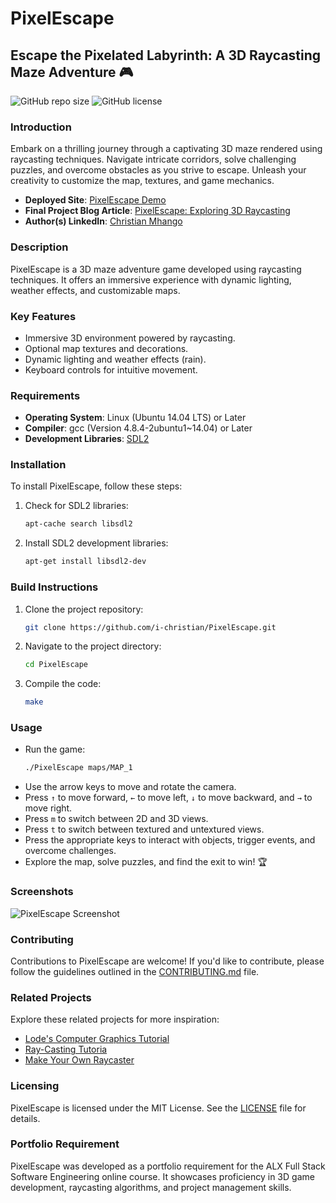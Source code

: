 # PixelEscape

## Escape the Pixelated Labyrinth: A 3D Raycasting Maze Adventure 🎮

![GitHub repo size](https://img.shields.io/github/repo-size/i-christian/PixelEscape?style=flat-square)
![GitHub license](https://img.shields.io/github/license/i-christian/PixelEscape?style=flat-square)

### Introduction
Embark on a thrilling journey through a captivating 3D maze rendered using raycasting techniques. Navigate intricate corridors, solve challenging puzzles, and overcome obstacles as you strive to escape. Unleash your creativity to customize the map, textures, and game mechanics.

- **Deployed Site**: [PixelEscape Demo](https://i-christian.github.io/alx-landing_Page/)
- **Final Project Blog Article**: [PixelEscape: Exploring 3D Raycasting](https://medium.com/@icmhango/my-journey-in-raycasting-a-3d-game-development-odyssey-aaf2764a3c82)
- **Author(s) LinkedIn**: [Christian Mhango](https://www.linkedin.com/in/i-christian/)

### Description
PixelEscape is a 3D maze adventure game developed using raycasting techniques. It offers an immersive experience with dynamic lighting, weather effects, and customizable maps.

### Key Features
- Immersive 3D environment powered by raycasting.
- Optional map textures and decorations.
- Dynamic lighting and weather effects (rain).
- Keyboard controls for intuitive movement.

### Requirements
- **Operating System**: Linux (Ubuntu 14.04 LTS) or Later
- **Compiler**: gcc (Version 4.8.4-2ubuntu1~14.04) or Later
- **Development Libraries**: [SDL2](https://www.libsdl.org/)

### Installation
To install PixelEscape, follow these steps:

1. Check for SDL2 libraries:
    ```bash
    apt-cache search libsdl2
    ```
2. Install SDL2 development libraries:
    ```bash
    apt-get install libsdl2-dev
    ```

### Build Instructions
1. Clone the project repository:
    ```bash
    git clone https://github.com/i-christian/PixelEscape.git
    ```
2. Navigate to the project directory:
    ```bash
    cd PixelEscape
    ```
3. Compile the code:
    ```bash
    make
    ```

### Usage
- Run the game:
    ```bash
    ./PixelEscape maps/MAP_1
    ```
- Use the arrow keys to move and rotate the camera.
- Press `↑` to move forward, `←` to move left, `↓` to move backward, and `→` to move right.
- Press `m` to switch between 2D and 3D views.
- Press `t` to switch between textured and untextured views.
- Press the appropriate keys to interact with objects, trigger events, and overcome challenges.
- Explore the map, solve puzzles, and find the exit to win! 🏆

### Screenshots
![PixelEscape Screenshot](https://github.com/i-christian/pixel_escape/blob/main/src/assets/images/game.png)

### Contributing
Contributions to PixelEscape are welcome! If you'd like to contribute, please follow the guidelines outlined in the [CONTRIBUTING.md](CONTRIBUTING.md) file.

### Related Projects
Explore these related projects for more inspiration:
- [Lode's Computer Graphics Tutorial](https://lodev.org/cgtutor/raycasting.html)
- [Ray-Casting Tutoria](https://permadi.com/1996/05/ray-casting-tutorial-table-of-contents/)
- [Make Your Own Raycaster](https://www.youtube.com/watch?v=gYRrGTC7GtA)

### Licensing
PixelEscape is licensed under the MIT License. See the [LICENSE](LICENSE) file for details.

### Portfolio Requirement
PixelEscape was developed as a portfolio requirement for the ALX Full Stack Software Engineering online course. It showcases proficiency in 3D game development, raycasting algorithms, and project management skills.
